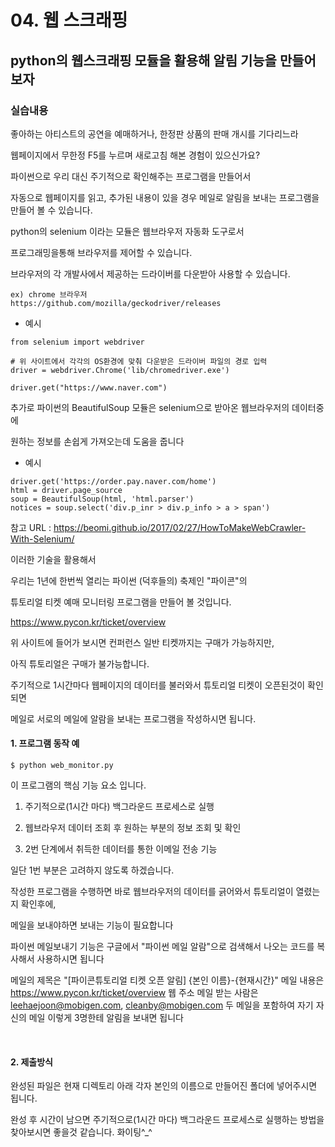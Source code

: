 # 04. 웹 스크래핑

## python의 웹스크래핑 모듈을 활용해 알림 기능을 만들어보자

### 실습내용

좋아하는 아티스트의 공연을 예매하거나, 한정판 상품의 판매 개시를 기다리느라

웹페이지에서 무한정 F5를 누르며 새로고침 해본 경험이 있으신가요?

파이썬으로 우리 대신 주기적으로 확인해주는 프로그램을 만들어서 

자동으로 웹페이지를 읽고, 추가된 내용이 있을 경우 메일로 알림을 보내는 프로그램을 만들어 볼 수 있습니다.

python의 selenium 이라는 모듈은 웹브라우저 자동화 도구로서 

프로그래밍을통해 브라우저를 제어할 수 있습니다.

브라우저의 각 개발사에서 제공하는 드라이버를 다운받아 사용할 수 있습니다.

```
ex) chrome 브라우저
https://github.com/mozilla/geckodriver/releases
```

- 예시
```
from selenium import webdriver

# 위 사이트에서 각각의 OS환경에 맞춰 다운받은 드라이버 파일의 경로 입력
driver = webdriver.Chrome('lib/chromedriver.exe')

driver.get("https://www.naver.com")
```

추가로 파이썬의 BeautifulSoup 모듈은 selenium으로 받아온 웹브라우저의 데이터중에

원하는 정보를 손쉽게 가져오는데 도움을 줍니다


- 예시
```
driver.get('https://order.pay.naver.com/home')
html = driver.page_source
soup = BeautifulSoup(html, 'html.parser')
notices = soup.select('div.p_inr > div.p_info > a > span')
```

참고 URL : https://beomi.github.io/2017/02/27/HowToMakeWebCrawler-With-Selenium/

이러한 기술을 활용해서 

우리는 1년에 한번씩 열리는 파이썬 (덕후들의) 축제인 "파이콘"의 

튜토리얼 티켓 예매 모니터링 프로그램을 만들어 볼 것입니다.

https://www.pycon.kr/ticket/overview

위 사이트에 들어가 보시면 컨퍼런스 일반 티켓까지는 구매가 가능하지만, 

아직 튜토리얼은 구매가 불가능합니다.

주기적으로 1시간마다 웹페이지의 데이터를 불러와서 튜토리얼 티켓이 오픈된것이 확인되면

메일로 서로의 메일에 알람을 보내는 프로그램을 작성하시면 됩니다.



#### 1. 프로그램 동작 예

```
$ python web_monitor.py
```

이 프로그램의 핵심 기능 요소 입니다.

1) 주기적으로(1시간 마다) 백그라운드 프로세스로 실행

2) 웹브라우저 데이터 조회 후 원하는 부분의 정보 조회 및 확인

3) 2번 단계에서 취득한 데이터를 통한 이메일 전송 기능

일단 1번 부분은 고려하지 않도록 하겠습니다. 

작성한 프로그램을 수행하면 바로 웹브라우저의 데이터를 긁어와서 튜토리얼이 열렸는지 확인후에,

메일을 보내야하면 보내는 기능이 필요합니다

파이썬 메일보내기 기능은 구글에서 "파이썬 메일 알람"으로 검색해서 나오는 코드를 복사해서 사용하시면
됩니다

메일의 제목은 "[파이콘튜토리얼 티켓 오픈 알림] {본인 이름}-{현재시간}"
메일 내용은 https://www.pycon.kr/ticket/overview 웹 주소
메일 받는 사람은 leehaejoon@mobigen.com, cleanby@mobigen.com 두 메일을 포함하여 자기 자신의 메일 이렇게 3명한테 알림을 보내면 됩니다


<br/>

#### 2. 제출방식

완성된 파일은 현재 디렉토리 아래 각자 본인의 이름으로 만들어진 폴더에 넣어주시면 됩니다.

완성 후 시간이 남으면 주기적으로(1시간 마다) 백그라운드 프로세스로 실행하는 방법을 찾아보시면 좋을것
같습니다. 화이팅^_^

